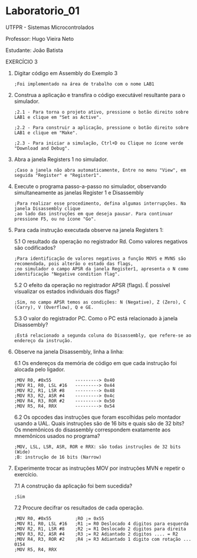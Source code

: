 # Laboratorio_01
UTFPR - Sistemas Microcontrolados

Professor: Hugo Vieira Neto

Estudante: João Batista


EXERCÍCIO 3

1. Digitar código em Assembly do Exemplo 3
 
       ;Foi implementado na área de trabalho com o nome LAB1
   

2. Construa a aplicação e transfira o código executável resultante para o simulador.
   
       ;2.1 - Para torna o projeto ativo, pressione o botão direito sobre LAB1 e clique em "Set as Active".
   
       ;2.2 - Para construir a aplicação, pressione o botão direito sobre LAB1 e clique em "Make".
   
       ;2.3 - Para iniciar a simulação, Ctrl+D ou Clique no ícone verde "Download and Debug".
   

3. Abra a janela Registers 1 no simulador.

       ;Caso a janela não abra automaticamente, Entre no menu "View", em seguida "Register" e "Register1".


4. Execute o programa passo-a-passo no simulador, observando simultaneamente as janelas Register 1 e Disassembly

       ;Para realizar esse procedimento, defina algumas interrupções. Na janela Disassembly clique 
       ;ao lado das instruções em que deseja pausar. Para continuar pressione F5, ou no ícone "Go".
   
   
5. Para cada instrução executada observe na janela Registers 1:
   
   5.1 O resultado da operação no registrador Rd. Como valores negativos são codificados?

       ;Para identificação de valores negativos a função MOVS e MVNS são recomendada, pois alterão o estado das flags,
       ;no simulador o campo APSR da janela Register1, apresenta o N como identificação "Negative condition flag".
       
   5.2 O efeito da operação no registrador APSR (flags). É possível visualizar os estados individuais dos flags?
     
       ;Sim, no campo APSR temos as condições: N (Negative), Z (Zero), C (Carry), V (Overflow), Q e GE.
       
   5.3 O valor do registrador PC. Como o PC está relacionado à janela Disassembly?

       ;Está relacionado a segunda coluna do Disassembly, que refere-se ao endereço da instrução.

6. Observe na janela Disassembly, linha a linha:

   6.1 Os endereços da memória de código em que cada instrução foi alocada pelo ligador.
   
       ;MOV R0, #0x55         ---------> 0x40
       ;MOV R1, R0, LSL #16   ---------> 0x44
       ;MOV R2, R1, LSR #8    ---------> 0x48
       ;MOV R3, R2, ASR #4    ---------> 0x4c
       ;MOV R4, R3, ROR #2    ---------> 0x50
       ;MOV R5, R4, RRX       ---------> 0x54

    6.2 Os opcodes das instruções que foram escolhidas pelo montador usando a UAL. Quais instruções são de 16 bits e quais são de 32 bits?
    Os mnemônicos do disassembly correspondem exatamente aos mnemônicos usados no programa?

       ;MOV, LSL, LSR, ASR, ROR e RRX: são todas instruções de 32 bits (Wide)
       ;B: instrução de 16 bits (Narrow)

7. Experimente trocar as instruções MOV por instruções MVN e repetir o exercício.
   
   7.1 A construção da aplicação foi bem sucedida?
   
       ;Sim
       
   7.2 Procure decifrar os resultados de cada operação.

       ;MOV R0, #0x55         ;RO ;= 0x55
       ;MOV R1, R0, LSL #16   ;R1 ;= R0 Deslocado 4 digitos para esquerda
       ;MOV R2, R1, LSR #8    ;R2 ;= R1 Deslocado 2 digitos para direita
       ;MOV R3, R2, ASR #4    ;R3 ;= R2 Adiantado 2 digitos .... = R2
       ;MOV R4, R3, ROR #2    ;R4 ;= R3 Adiantado 1 digito com rotação ... 0154
       ;MOV R5, R4, RRX






